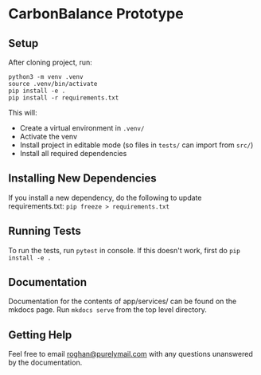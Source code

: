 # CarbonBalance Prototype



## Setup

After cloning project, run:

```
python3 -m venv .venv
source .venv/bin/activate
pip install -e .
pip install -r requirements.txt
```
This will:
- Create a virtual environment in `.venv/`
- Activate the venv
- Install project in editable mode (so files in `tests/` can import from `src/`)
- Install all required dependencies

## Installing New Dependencies

If you install a new dependency, do the following to update requirements.txt:
`pip freeze > requirements.txt`

## Running Tests

To run the tests, run `pytest` in console. If this doesn't work, first do `pip install -e .`

## Documentation

Documentation for the contents of app/services/ can be found on the mkdocs page. Run `mkdocs serve` from the top level directory.

## Getting Help

Feel free to email roghan@purelymail.com with any questions unanswered by the documentation.